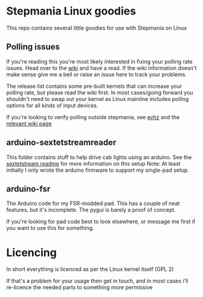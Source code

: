 # Stepmania Linux goodies

This repo contains several little goodies for use with Stepmania on Linux

## Polling issues
If you're reading this you're most likely interested in fixing your polling rate issues. Head over to the [wiki](https://github.com/geefr/stepmania-linux-goodies/wiki/So-You-Think-You-Have-Polling-Issues) and have a read.
If the wiki information doesn't make sense give me a bell or raise an issue here to track your problems.

The release list contains some pre-built kernels that can increase your polling rate, but please read the wiki first.
In most cases/going forward you shouldn't need to swap out your kernel as Linux mainline includes polling options for
all kinds of input devices.

If you're looking to verify polling outside stepmania, see [evhz](https://github.com/geefr/evhz) and the [relevant wiki page](https://github.com/geefr/stepmania-linux-goodies/wiki/evhz-usage)

## arduino-sextetstreamreader
This folder contains stuff to help drive cab lights using an arduino.
See the [sextetstream readme](https://github.com/stepmania/stepmania/blob/master/src/arch/Lights/LightsDriver_SextetStream.md) for more information on this setup
Note: At least initially I only wrote the arduino firmware to support my single-pad setup.

## arduino-fsr
The Arduino code for my FSR-modded pad.
This has a couple of neat features, but it's incomplete. The pygui is barely a proof of concept.

If you're looking for pad code best to look elsewhere, or message me first if you want to use this for something.

# Licencing
In short everything is licenced as per the Linux kernel itself (GPL 2)

If that's a problem for your usage then get in touch, and in most cases i'll re-licence the needed parts to something more permissive

